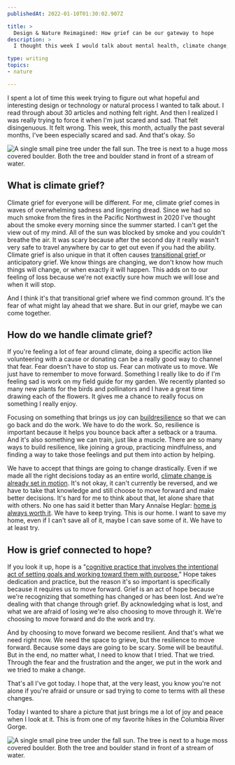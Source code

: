 ```yaml
---
publishedAt: 2022-01-10T01:30:02.907Z

title: >
  Design & Nature Reimagined: How grief can be our gateway to hope
description: >
  I thought this week I would talk about mental health, climate change, and hope. How do we deal with feelings of grief and loss of what we know?

type: writing
topics:
- nature

---
```


I spent a lot of time this week trying to figure out what hopeful and interesting design or technology or natural process I wanted to talk about. I read through about 30 articles and nothing felt right. And then I realized I was really trying to force it when I'm just scared and sad. That felt disingenuous. It felt wrong. This week, this month, actually the past several months, I've been especially scared and sad. And that's okay. So 

![A single small pine tree under the fall sun. The tree is next to a huge moss covered boulder. Both the tree and boulder stand in front of a stream of water.](https://cdn.sanity.io/images/xq50spjj/production/cc3bdaf75027def6e200f823a1c81ece8d22b697-1782x1336.jpg)

## What is climate grief?

Climate grief for everyone will be different. For me, climate grief comes in waves of overwhelming sadness and lingering dread. Since we had so much smoke from the fires in the Pacific Northwest in 2020 I've thought about the smoke every morning since the summer started. I can't get the view out of my mind. All of the sun was blocked by smoke and you couldn't breathe the air. It was scary because after the second day it really wasn't very safe to travel anywhere by car to get out even if you had the ability. Climate grief is also unique in that it often causes [transitional grief ](https://www.bbc.com/future/article/20200402-climate-grief-mourning-loss-due-to-climate-change)or anticipatory grief. We know things are changing, we don't know how much things will change, or when exactly it will happen. This adds on to our feeling of loss because we're not exactly sure how much we will lose and when it will stop.

And I think it's that transitional grief where we find common ground. It's the fear of what might lay ahead that we share. But in our grief, maybe we can come together.

## How do we handle climate grief?

If you're feeling a lot of fear around climate, doing a specific action like volunteering with a cause or donating can be a really good way to channel that fear. Fear doesn't have to stop us. Fear can motivate us to move. We just have to remember to move forward. Something I really like to do if I'm feeling sad is work on my field guide for my garden. We recently planted so many new plants for the birds and pollinators and I have a great time drawing each of the flowers. It gives me a chance to really focus on something I really enjoy.

Focusing on something that brings us joy can [build](https://www.apa.org/topics/resilience)[resilience](https://www.apa.org/topics/resilience) so that we can go back and do the work. We have to do the work. So, resilience is important because it helps you bounce back after a setback or a trauma. And it's also something we can train, just like a muscle. There are so many ways to build resilience, like joining a group, practicing mindfulness, and finding a way to take those feelings and put them into action by helping.

We have to accept that things are going to change drastically. Even if we made all the right decisions today as an entire world, [climate change is already set in motion](https://climate.nasa.gov/faq/16/is-it-too-late-to-prevent-climate-change/). It's not okay, it can't currently be reversed, and we have to take that knowledge and still choose to move forward and make better decisions. It's hard for me to think about that, let alone share that with others. No one has said it better than Mary Annaïse Heglar: [home is always worth it](https://medium.com/@maryheglar/home-is-always-worth-it-d2821634dcd9). We have to keep trying. This is our home. I want to save my home, even if I can't save all of it, maybe I can save some of it. We have to at least try.

## How is grief connected to hope?

If you look it up, hope is a "[cognitive practice that involves the intentional act of setting goals and working toward them with purpose.](https://news.asu.edu/20210615-solutions-science-hope-more-wishful-thinking)" Hope takes dedication and practice, but the reason it's so important is specifically because it requires us to move forward. Grief is an act of hope because we're recognizing that something has changed or has been lost. And we're dealing with that change through grief. By acknowledging what is lost, and what we are afraid of losing we're also choosing to move through it. We're choosing to move forward and do the work and try.

And by choosing to move forward we become resilient. And that's what we need right now. We need the space to grieve, but the resilience to move forward. Because some days are going to be scary. Some will be beautiful. But in the end, no matter what, I need to know that I tried. That we tried. Through the fear and the frustration and the anger, we put in the work and we tried to make a change.

That's all I've got today. I hope that, at the very least, you know you're not alone if you're afraid or unsure or sad trying to come to terms with all these changes.

Today I wanted to share a picture that just brings me a lot of joy and peace when I look at it. This is from one of my favorite hikes in the Columbia River Gorge.

![A single small pine tree under the fall sun. The tree is next to a huge moss covered boulder. Both the tree and boulder stand in front of a stream of water.](https://cdn.sanity.io/images/xq50spjj/production/cc3bdaf75027def6e200f823a1c81ece8d22b697-1782x1336.jpg)